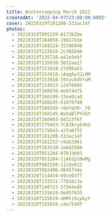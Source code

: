 ```yaml
---
title: Wintercamping March 2022
createdAt: '2022-04-07T23:00:00.000Z'
cover: 20220319T181208-333ac14f
photos:
  - 20220319T095229-817262be
  - 20220319T104058-19817b34
  - 20220319T104224-35396948
  - 20220319T122018-2c365b86
  - 20220319T135718-a41e3ebf
  - 20220319T135930-5032aa17
  - 20220319T153918-27d98a61
  - 20220319T153918-jAqq8yV2LRM
  - 20220319T153918-t6tyuXdVYuM
  - 20220319T154923-12476045
  - 20220319T160038-4e0f4d75
  - 20220319T160109-13ee0cad
  - 20220319T160245-61078749
  - 20220319T160245-r8eYqV8-_Y0
  - 20220319T160245-WaXaBlPYoGY
  - 20220319T160403-84223f6f
  - 20220319T175043-7CA7Ary6dhQ
  - 20220319T175043-a27a6f52
  - 20220319T181208-333ac14f
  - 20220319T181232-c9ab3d61
  - 20220319T183520-1e643588
  - 20220320T051204-07033603
  - 20220320T051204-1jAEdp1NwMg
  - 20220320T082150-112da912
  - 20220320T082406-4645744a
  - 20220320T114434-69ce03ff
  - 20220320T131521-77010c3a
  - 20220320T140723-57564e85
  - 20220320T155619-8e857633
  - 20220320T155619-aHMtz5cpbyY
  - 20220320T155659-cde7549f
---
```

